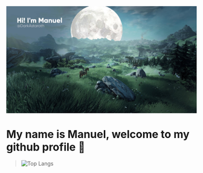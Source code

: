 <img align="center" src="https://github.com/DarkAstaroth/DarkAstaroth/raw/master/manuelCover.jpg"/>

# My name is Manuel, welcome to my github profile 🤠

>![Top Langs](https://github-readme-stats.vercel.app/api/top-langs/?username=DarkAstaroth)
